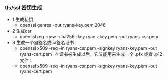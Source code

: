 ### tls/ssl 密钥生成
- 1 生成私钥
  - openssl genrsa -out ryans-key.pem 2048
- 2 生成csr
  - openssl req -new -sha256 -key ryans-key.pem -out ryans-csr.pem
- 3 生成一个自签名或ca签名证书
  - openssl x509 -req -in ryans-csr.pem -signkey ryans-key.pem -out ryans-cert.pem
-4 证书被生成以后，它又能用来生成一个 .pfx 或者 .p12 文件：  
  - openssl x509 -req -in ryans-csr.pem -signkey ryans-key.pem -out ryans-cert.pem
